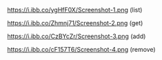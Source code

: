 https://i.ibb.co/ygHfF0X/Screenshot-1.png (list)

https://i.ibb.co/Zhmnj71/Screenshot-2.png (get)

https://i.ibb.co/CzBYcZr/Screenshot-3.png (add)

https://i.ibb.co/cF157T6/Screenshot-4.png (remove)
